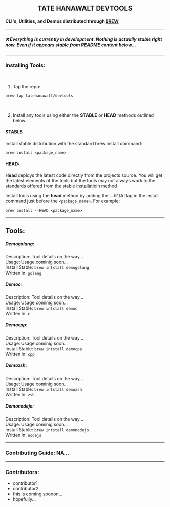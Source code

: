 ## <div align="center">TATE HANAWALT DEVTOOLS</div>

#### CLI's, Utilities, and Demos distributed through [BREW](https://brew.sh/)

<hr>

##### :x: Everything is currently in development. Nothing is actually  stable right now. Even if it appears stable from README content below...

<hr>

### Installing Tools:
<br>

1. Tap the repo:
```shell
brew tap tatehanawalt/devtools
```
<br>

2. Install any tools using either the **STABLE** or **HEAD** methods outlined below.

#### STABLE:

Install stable distribution with the standard brew install command:
```shell
brew install <package_name>
```
#### HEAD:

**Head** deploys the latest code directly from the projects source. You will get the latest elements of the tools but the tools may not always work to the standards offered from the stable installatioin method

Install tools using the **head** method by adding the `--HEAD` flag in the install command just before the `<package_name>`. For example:

```shell
brew install --HEAD <package_name>
```
<hr>

## Tools:

##### Demogolang:

Description: Tool details on the way...<br>Usage: Usage cominig soon...<br>Install Stable: `brew intstall demogolang`<br>Written In: `golang`<br>
##### Democ:

Description: Tool details on the way...<br>Usage: Usage cominig soon...<br>Install Stable: `brew intstall democ`<br>Written In: `c`<br>
##### Democpp:

Description: Tool details on the way...<br>Usage: Usage cominig soon...<br>Install Stable: `brew intstall democpp`<br>Written In: `cpp`<br>
##### Demozsh:

Description: Tool details on the way...<br>Usage: Usage cominig soon...<br>Install Stable: `brew intstall demozsh`<br>Written In: `zsh`<br>
##### Demonodejs:

Description: Tool details on the way...<br>Usage: Usage cominig soon...<br>Install Stable: `brew intstall demonodejs`<br>Written In: `nodejs`<br>
<hr>

### Contributing Guide: NA...

<hr>

### Contributors:
- contributor1<br>
- contributor2<br>
- this is coming soooon....<br>
- hopefully...<br>
